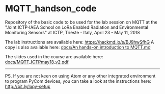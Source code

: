 # MQTT_handson_code

Repository of the basic code to be used for the lab session on MQTT at the 
"Joint ICTP-IAEA School on LoRa Enabled Radiation and Environmental Monitoring Sensors" at
ICTP, Trieste - Italy, April 23 - May 11, 2018

The lab instructions are available here: https://hackmd.io/s/BJ9hwSfhG
A copy is also available here: [docs/An hands-on introduction to MQTT.md](https://github.com/pmanzoni/MQTT_handson_code/blob/master/docs/An%20hands-on%20introduction%20to%20MQTT.md)

The slides used in the course are available here: [docs/MQTT_ICTPmay18_v2.pdf](https://github.com/pmanzoni/MQTT_handson_code/blob/master/docs/MQTT_ICTPmay18_v2.pdf)

---

PS. If you are not keen on using Atom or any other integrated environment to program PyCom devices, you can take a look at the instructions here: http://bit.ly/lopy-setup
